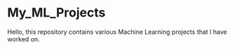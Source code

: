 # My_ML_Projects
Hello, this repository contains various Machine Learning projects that I have worked on.
